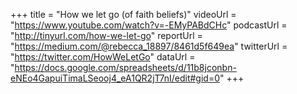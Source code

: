 +++
title  = "How we let go (of faith beliefs)"
videoUrl = "https://www.youtube.com/watch?v=-EMyPABdCHc"
podcastUrl = "http://tinyurl.com/how-we-let-go"
reportUrl = "https://medium.com/@rebecca_18897/8461d5f649ea"
twitterUrl = "https://twitter.com/HowWeLetGo"
dataUrl = "https://docs.google.com/spreadsheets/d/11b8jconbn-eNEo4GapuiTimaLSeooj4_eA1QR2jT7nI/edit#gid=0"
+++
